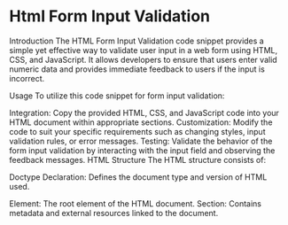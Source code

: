 # Html Form Input Validation 

Introduction
The HTML Form Input Validation code snippet provides a simple yet effective way to validate user input in a web form using HTML, CSS, and JavaScript. It allows developers to ensure that users enter valid numeric data and provides immediate feedback to users if the input is incorrect.

Usage
To utilize this code snippet for form input validation:

Integration: Copy the provided HTML, CSS, and JavaScript code into your HTML document within appropriate sections.
Customization: Modify the code to suit your specific requirements such as changing styles, input validation rules, or error messages.
Testing: Validate the behavior of the form input validation by interacting with the input field and observing the feedback messages.
HTML Structure
The HTML structure consists of:

Doctype Declaration: Defines the document type and version of HTML used.
<html> Element: The root element of the HTML document.
<head> Section: Contains metadata and external resources linked to the document.
<style> Element: Defines CSS styles to be applied to elements within the document.
<body> Section: Contains the visible content of the HTML document.
Prompt Text: Instructs the user to enter a number.
Input Field: Allows the user to input numeric data.
Validation Placeholder: An area to display validation messages.
JavaScript Functionality
The JavaScript code provides real-time validation of user input:

val(x) Function: This function is triggered when the user types in the input field.
Parameter: x represents the input element.
Input Validation:
Checks if the input is not a number using the isNaN() function.
Displays a message if non-numeric characters are entered.
Checks if the length of the input is greater than 10 digits and displays a message if it exceeds this limit.
Clears any previous validation messages if the input is valid.
Customization Options
Styling: Modify the CSS styles to change the appearance of elements such as font, color, and alignment.
Validation Rules: Adjust the JavaScript function to implement custom validation rules based on specific requirements.
Error Messages: Customize the error messages displayed to users to provide clear guidance on input requirements.
Compatibility
This code snippet is compatible with modern web browsers that support HTML5, CSS3, and JavaScript, ensuring a consistent user experience across different platforms.

Conclusion
The HTML Form Input Validation code snippet offers a straightforward solution for implementing input validation in web forms. By integrating this code into your web projects, you can enhance user experience by providing instant feedback on input correctness, leading to improved data quality and user satisfaction.
